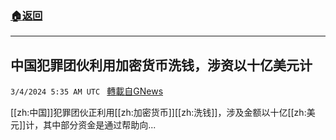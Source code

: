 ###  [:house:返回](README.md)
---


## 中国犯罪团伙利用加密货币洗钱，涉资以十亿美元计
`3/4/2024 5:35 AM UTC ` [轉載自GNews](https://gnews.org/articles/2362470)

[[zh:中国]]犯罪团伙正利用[[zh:加密货币]][[zh:洗钱]]，涉及金额以十亿[[zh:美元]]计，其中部分资金是通过帮助向...
